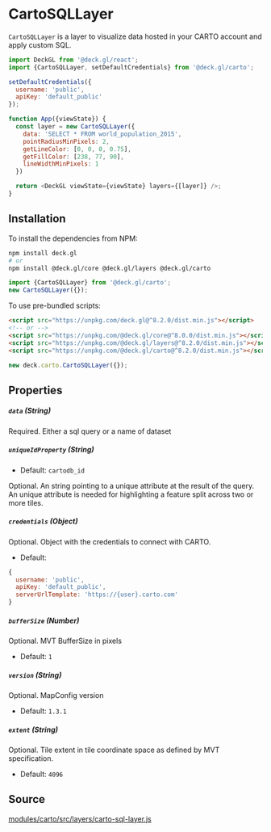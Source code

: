 

# CartoSQLLayer

`CartoSQLLayer` is a layer to visualize data hosted in your CARTO account and apply custom SQL.

```js
import DeckGL from '@deck.gl/react';
import {CartoSQLLayer, setDefaultCredentials} from '@deck.gl/carto';

setDefaultCredentials({
  username: 'public',
  apiKey: 'default_public'
});

function App({viewState}) {
  const layer = new CartoSQLLayer({
    data: 'SELECT * FROM world_population_2015',
    pointRadiusMinPixels: 2,
    getLineColor: [0, 0, 0, 0.75],
    getFillColor: [238, 77, 90],
    lineWidthMinPixels: 1
  })

  return <DeckGL viewState={viewState} layers={[layer]} />;
}
```

## Installation

To install the dependencies from NPM:

```bash
npm install deck.gl
# or
npm install @deck.gl/core @deck.gl/layers @deck.gl/carto
```

```js
import {CartoSQLLayer} from '@deck.gl/carto';
new CartoSQLLayer({});
```

To use pre-bundled scripts:

```html
<script src="https://unpkg.com/deck.gl@^8.2.0/dist.min.js"></script>
<!-- or -->
<script src="https://unpkg.com/@deck.gl/core@^8.0.0/dist.min.js"></script>
<script src="https://unpkg.com/@deck.gl/layers@^8.2.0/dist.min.js"></script>
<script src="https://unpkg.com/@deck.gl/carto@^8.2.0/dist.min.js"></script>
```

```js
new deck.carto.CartoSQLLayer({});
```


## Properties

##### `data` (String)

Required. Either a sql query or a name of dataset

##### `uniqueIdProperty` (String)

* Default: `cartodb_id`

Optional. An string pointing to a unique attribute at the result of the query. An unique attribute is needed for highlighting a feature split across two or more tiles.


##### `credentials` (Object)

Optional. Object with the credentials to connect with CARTO.

* Default:

```js
{
  username: 'public',
  apiKey: 'default_public',
  serverUrlTemplate: 'https://{user}.carto.com'
}
```

##### `bufferSize` (Number)

Optional. MVT BufferSize in pixels

* Default: `1`

##### `version` (String)

Optional. MapConfig version

* Default: `1.3.1`


##### `extent` (String)

Optional. Tile extent in tile coordinate space as defined by MVT specification.

* Default: `4096`


## Source

[modules/carto/src/layers/carto-sql-layer.js](https://github.com/visgl/deck.gl/tree/master/modules/carto/src/layers/carto-sql-layer.js)
